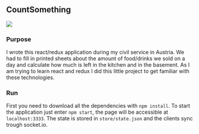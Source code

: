 ## CountSomething
![](http://i.imgur.com/jBPdBlm.gif)

### Purpose

I wrote this react/redux application during my civil service in Austria. We had to fill in printed sheets about the amount of food/drinks we sold on a day and calculate how much is left in the kitchen and in the basement.
As I am trying to learn react and redux I did this little project to get familiar with these technologies.

### Run

First you need to download all the dependencies with `npm install`. To start the application just enter `npm start`, the page will be accessible at `localhost:3333`.
The state is stored in `store/state.json` and the clients sync trough socket.io.
